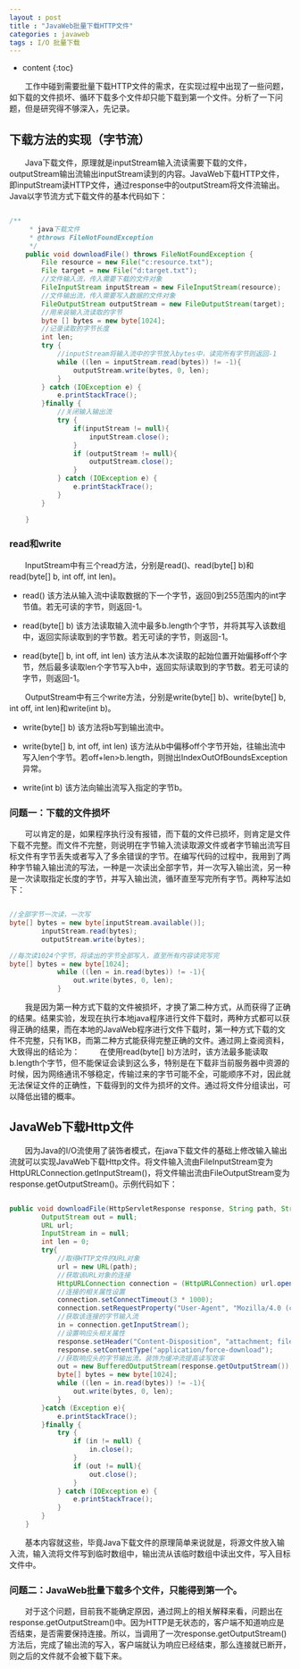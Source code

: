 ```yaml
---
layout : post
title : "JavaWeb批量下载HTTP文件"
categories : javaweb
tags : I/O 批量下载 
---
```


* content
{:toc}

　　工作中碰到需要批量下载HTTP文件的需求，在实现过程中出现了一些问题，如下载的文件损坏、循环下载多个文件却只能下载到第一个文件。分析了一下问题，但是研究得不够深入，先记录。





## 下载方法的实现（字节流）

　　Java下载文件，原理就是inputStream输入流读需要下载的文件，outputStream输出流输出inputStream读到的内容。JavaWeb下载HTTP文件，即inputStream读HTTP文件，通过response中的outputStream将文件流输出。Java以字节流方式下载文件的基本代码如下：

```java

/**
     * java下载文件
     * @throws FileNotFoundException
     */
    public void downloadFile() throws FileNotFoundException {
        File resource = new File("c:resource.txt");
        File target = new File("d:target.txt");
        //文件输入流，传入需要下载的文件对象
        FileInputStream inputStream = new FileInputStream(resource);
        //文件输出流，传入需要写入数据的文件对象
        FileOutputStream outputStream = new FileOutputStream(target);
        //用来装输入流读取的字节
        byte [] bytes = new byte[1024];
        //记录读取的字节长度
        int len;
        try {
            //inputStream将输入流中的字节放入bytes中，读完所有字节则返回-1
            while ((len = inputStream.read(bytes)) != -1){
                outputStream.write(bytes, 0, len);
            }
        } catch (IOException e) {
            e.printStackTrace();
        }finally {
            //关闭输入输出流
            try {
                if(inputStream != null){
                    inputStream.close();
                }
                if (outputStream != null){
                    outputStream.close();
                }
            } catch (IOException e) {
                e.printStackTrace();
            }
        }

    }
```

### read和write

　　InputStream中有三个read方法，分别是read()、read(byte[] b)和read(byte[] b, int off, int len)。

* read()  该方法从输入流中读取数据的下一个字节，返回0到255范围内的int字节值。若无可读的字节，则返回-1。

* read(byte[] b)  该方法读取输入流中最多b.length个字节，并将其写入该数组中，返回实际读取到的字节数。若无可读的字节，则返回-1。

* read(byte[] b, int off, int len)  该方法从本次读取的起始位置开始偏移off个字节，然后最多读取len个字节写入b中，返回实际读取到的字节数。若无可读的字节，则返回-1。

　　OutputStream中有三个write方法，分别是write(byte[] b)、write(byte[] b, int off, int len)和write(int b)。

* write(byte[] b)  该方法将b写到输出流中。

* write(byte[] b, int off, int len)  该方法从b中偏移off个字节开始，往输出流中写入len个字节。若off+len>b.length，则抛出IndexOutOfBoundsException异常。

* write(int b)  该方法向输出流写入指定的字节b。

### 问题一：下载的文件损坏

　　可以肯定的是，如果程序执行没有报错，而下载的文件已损坏，则肯定是文件下载不完整。而文件不完整，则说明在字节输入流读取源文件或者字节输出流写目标文件有字节丢失或者写入了多余错误的字节。在编写代码的过程中，我用到了两种字节输入输出流的写法，一种是一次读出全部字节，并一次写入输出流，另一种是一次读取指定长度的字节，并写入输出流，循环直至写完所有字节。两种写法如下：

```java

//全部字节一次读，一次写
byte[] bytes = new byte[inputStream.available()];
        inputStream.read(bytes);
        outputStream.write(bytes);

//每次读1024个字节，将读出的字节全部写入，直至所有内容读完写完
byte[] bytes = new byte[1024];
            while ((len = in.read(bytes)) != -1){
                out.write(bytes, 0, len);
            }
```

　　我是因为第一种方式下载的文件被损坏，才换了第二种方式，从而获得了正确的结果。结果实验，发现在执行本地java程序进行文件下载时，两种方式都可以获得正确的结果，而在本地的JavaWeb程序进行文件下载时，第一种方式下载的文件不完整，只有1KB，而第二种方式能获得完整正确的文件。通过网上查阅资料，大致得出的结论为：
　　	在使用read(byte[] b)方法时，该方法最多能读取b.length个字节，但不能保证会读到这么多，特别是在下载非当前服务器中资源的时候，因为网络通讯不够稳定，传输过来的字节可能不全，可能顺序不对，因此就无法保证文件的正确性，下载得到的文件为损坏的文件。通过将文件分组读出，可以降低出错的概率。

## JavaWeb下载Http文件

　　因为Java的I/O流使用了装饰者模式，在java下载文件的基础上修改输入输出流就可以实现JavaWeb下载Http文件。将文件输入流由FileInputStream变为HttpURLConnection.getInputStream()，将文件输出流由FileOutputStream变为response.getOutputStream()。示例代码如下：

```java

public void downloadFile(HttpServletResponse response, String path, String fileName){
        OutputStream out = null;
        URL url;
        InputStream in = null;
        int len = 0;
        try{
            //取得HTTP文件的URL对象
            url = new URL(path);
            //获取该URL对象的连接
            HttpURLConnection connection = (HttpURLConnection) url.openConnection();
            //连接的相关属性设置
            connection.setConnectTimeout(3 * 1000);
            connection.setRequestProperty("User-Agent", "Mozilla/4.0 (compatible; MSIE 5.0; Windows NT; DigExt)");
            //获取该连接的字节输入流
            in = connection.getInputStream();
            //设置响应头相关属性
            response.setHeader("Content-Disposition", "attachment; filename=" + fileName);
            response.setContentType("application/force-download");
            //获取响应头的字节输出流，装饰为缓冲流提高读写效率
            out = new BufferedOutputStream(response.getOutputStream());
            byte[] bytes = new byte[1024];
            while ((len = in.read(bytes)) != -1){
                out.write(bytes, 0, len);
            }
        }catch (Exception e){
            e.printStackTrace();
        }finally {
            try {
                if (in != null) {
                    in.close();
                }
                if (out != null){
                    out.close();
                }
            } catch (IOException e) {
                e.printStackTrace();
            }
        }
    }
```

　　基本内容就这些，毕竟Java下载文件的原理简单来说就是，将源文件放入输入流，输入流将文件写到临时数组中，输出流从该临时数组中读出文件，写入目标文件中。

### 问题二：JavaWeb批量下载多个文件，只能得到第一个。

　　对于这个问题，目前我不能确定原因，通过网上的相关解释来看，问题出在response.getOutputStream()中。因为HTTP是无状态的，客户端不知道响应是否结束，是否需要保持连接。所以，当调用了一次response.getOutputStream()方法后，完成了输出流的写入，客户端就认为响应已经结束，那么连接就已断开，则之后的文件就不会被下载下来。